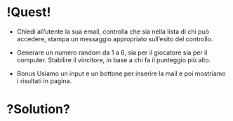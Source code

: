 # !Quest!
- Chiedi all’utente la sua email, controlla che sia nella lista di chi può accedere,
stampa un messaggio appropriato sull’esito del controllo.
- Generare un numero random da 1 a 6, sia per il giocatore sia per il computer. Stabilire il vincitore, in base a chi fa il punteggio più alto.

- Bonus
Usiamo un input e un bottone per inserire la mail e poi mostriamo i risultati in pagina.

# ?Solution?